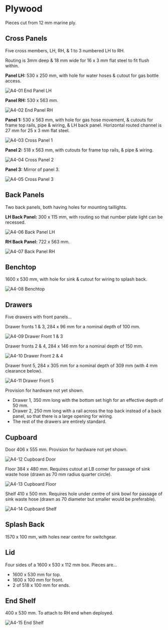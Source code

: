 # Plywood

Pieces cut from 12 mm marine ply.

## Cross Panels

Five cross members, LH, RH, & 1 to 3 numbered LH to RH.

Routing is 3mm deep & 18 mm wide for 16 x 3 mm flat steel to fit flush within.

**Panel LH:** 530 x 250 mm, with hole for water hoses & cutout for gas bottle access.

![A4-01 End Panel LH](Plywood/A4-01-End-Panel-LH.png)

**Panel RH:** 530 x 563 mm.

![A4-02 End Panel RH](Plywood/A4-02-End-Panel-RH.png)

**Panel 1:** 530 x 563 mm, with hole for gas hose movement, & cutouts for frame top rails, pipe & wiring, & LH back panel. Horizontal routed channel is 27 mm for 25 x 3 mm flat steel.

![A4-03 Cross Panel 1](Plywood/A4-03-Cross-Panel-1.png)

**Panel 2:** 518 x 563 mm, with cutouts for frame top rails, & pipe & wiring.

![A4-04 Cross Panel 2](Plywood/A4-04-Cross-Panel-2.png)

**Panel 3:** Mirror of panel 3.

![A4-05 Cross Panel 3](Plywood/A4-05-Cross-Panel-3.png)

## Back Panels

Two back panels, both having holes for mounting taillights.

**LH Back Panel:** 300 x 115 mm, with routing so that number plate light can be recessed.

![A4-06 Back Panel LH](Plywood/A4-06-Back-Panel-LH.png)

**RH Back Panel:** 722 x 563 mm.

![A4-07 Back Panel RH](Plywood/A4-07-Back-Panel-RH.png)

## Benchtop

1600 x 530 mm, with hole for sink & cutout for wiring to splash back.

![A4-08 Benchtop](Plywood/A4-08-Benchtop.png)

## Drawers

Five drawers with front panels…

Drawer fronts 1 & 3, 284 x 96 mm for a nominal depth of 100 mm.

![A4-09 Drawer Front 1 & 3](Plywood/A4-09-Drawer-Front-1-&-3.png)

Drawer fronts 2 & 4, 284 x 146 mm for a nominal depth of 150 mm.

![A4-10 Drawer Front 2 & 4](Plywood/A4-10-Drawer-Front-2-&-4.png)

Drawer front 5, 284 x 305 mm for a nominal depth of 309 mm (with 4 mm clearance below).

![A4-11 Drawer Front 5](Plywood/A4-11-Drawer-Front-5.png)

Provision for hardware not yet shown.

* Drawer 1, 350 mm long with the bottom set high for an effective depth of 50 mm.
* Drawer 2, 250 mm long with a rail across the top back instead of a back panel, so that there is a large opening for wiring.
* The rest of the drawers are entirely standard.

## Cupboard

Door 406 x 555 mm. Provision for hardware not yet shown.

![A4-12 Cupboard Door](Plywood/A4-12-Cupboard-Door.png)

Floor 384 x 480 mm. Requires cutout at LB corner for passage of sink waste hose (drawn as 70 mm radius quarter circle).

![A4-13 Cupboard Floor](Plywood/A4-13-Cupboard-Floor.png)

Shelf 410 x 500 mm. Requires hole under centre of sink bowl for passage of sink waste hose (drawn as 70 diameter but smaller would be preferable).

![A4-14 Cupboard Shelf](Plywood/A4-14-Cupboard-Shelf.png)

## Splash Back

1570 x 100 mm, with holes near centre for switchgear.

## Lid

Four sides of a 1600 x 530 x 112 mm box.
Pieces are…

* 1600 x 530 mm for top.
* 1600 x 100 mm for front.
* 2 of 518 x 100 mm for ends.

## End Shelf

400 x 530 mm. To attach to RH end when deployed.

![A4-15 End Shelf](Plywood/A4-15-End-Shelf.png)
